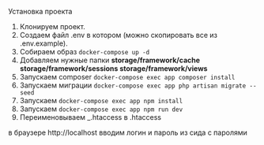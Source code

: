 Установка проекта
1. Клонируем проект.
2. Создаем файл .env в котором (можно скопировать все из .env.example).
3. Собираем образ `docker-compose up -d`
4. Добавляем нужные папки **storage/framework/cache storage/framework/sessions storage/framework/views**
5. Запускаем composer `docker-compose exec app composer install`
6. Запускаем миграции `docker-compose exec app php artisan migrate --seed`
7. Запускаем `docker-compose exec app npm install`
8. Запускаем `docker-compose exec app npm run dev`
9. Переименовываем _.htaccess в .htaccess

в браузере http://localhost вводим логин и пароль из сида c паролями

